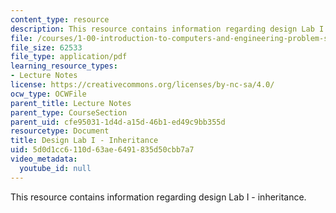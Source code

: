 ```yaml
---
content_type: resource
description: This resource contains information regarding design Lab I - inheritance.
file: /courses/1-00-introduction-to-computers-and-engineering-problem-solving-spring-2012/5d0d1cc6110d63ae6491835d50cbb7a7_MIT1_00S12_Lec_16.pdf
file_size: 62533
file_type: application/pdf
learning_resource_types:
- Lecture Notes
license: https://creativecommons.org/licenses/by-nc-sa/4.0/
ocw_type: OCWFile
parent_title: Lecture Notes
parent_type: CourseSection
parent_uid: cfe95031-1d4d-a15d-46b1-ed49c9bb355d
resourcetype: Document
title: Design Lab I - Inheritance
uid: 5d0d1cc6-110d-63ae-6491-835d50cbb7a7
video_metadata:
  youtube_id: null
---
```

This resource contains information regarding design Lab I - inheritance.